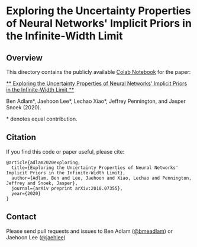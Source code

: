 # Exploring the Uncertainty Properties of Neural Networks' Implicit Priors in the Infinite-Width Limit

## Overview
This directory contains the publicly available [Colab Notebook](https://colab.research.google.com/github/google-research/google-research/blob/master/infinite_uncertainty/ess.ipynb) for the paper:

[** Exploring the Uncertainty Properties of Neural Networks' Implicit Priors in the Infinite-Width Limit **](https://arxiv.org/abs/2010.07355)

Ben Adlam\*, Jaehoon Lee\*, Lechao Xiao\*, Jeffrey Pennington, and Jasper Snoek (2020).

\* denotes equal contribution.

## Citation

If you find this code or paper useful, please cite:

```
@article{adlam2020exploring,
  title={Exploring the Uncertainty Properties of Neural Networks' Implicit Priors in the Infinite-Width Limit},
  author={Adlam, Ben and Lee, Jaehoon and Xiao, Lechao and Pennington, Jeffrey and Snoek, Jasper},
  journal={arXiv preprint arXiv:2010.07355},
  year={2020}
}
```

## Contact

Please send pull requests and issues to Ben Adlam
([@bmeadlam](https://github.com/bmeadlam)) or Jaehoon Lee
([@jaehlee](https://github.com/jaehlee))
